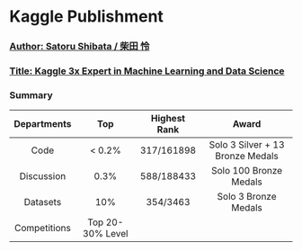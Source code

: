 # Kaggle Publishment
### [Author: Satoru Shibata / 柴田 怜](https://www.linkedin.com/in/the-worlds-strongest-data-scientist?lipi=urn%3Ali%3Apage%3Ad_flagship3_profile_view_base_contact_details%3BnOPiprBZTjKc0zdCa4HERA%3D%3D)

### [Title: Kaggle 3x Expert in Machine Learning and Data Science](https://github.com/satorushibata0627/Kaggle/blob/main/Kaggle%203%20Experts.jpg)

### Summary
| Departments  | Top     | Highest Rank | Award                            | 
| :---:        | :---:   | :---:        | :---:                            |
| Code         | < 0.2%  | 317/161898   | Solo 3 Silver + 13 Bronze Medals |
| Discussion   | 0.3%    | 588/188433   | Solo 100 Bronze Medals           |
| Datasets     | 10%     | 354/3463     | Solo 3 Bronze Medals             |
| Competitions | Top 20-30% Level
